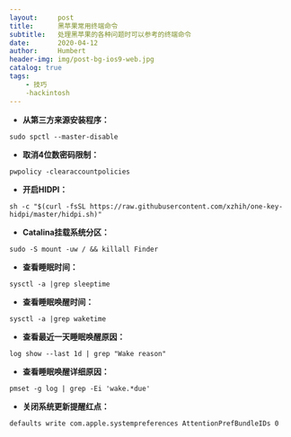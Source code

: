 ```yaml
---
layout:     post
title:      黑苹果常用终端命令
subtitle:   处理黑苹果的各种问题时可以参考的终端命令
date:       2020-04-12
author:     Humbert
header-img: img/post-bg-ios9-web.jpg
catalog: true
tags:
    - 技巧
    -hackintosh
---
```


*  **从第三方来源安装程序：**

```
sudo spctl --master-disable
```

* **取消4位数密码限制：**


```
pwpolicy -clearaccountpolicies
```
*  **开启HIDPI：**


```
sh -c "$(curl -fsSL https://raw.githubusercontent.com/xzhih/one-key-hidpi/master/hidpi.sh)"
```

*  **Catalina挂载系统分区：**

```
sudo -S mount -uw / && killall Finder
```

* **查看睡眠时间：**

```
sysctl -a |grep sleeptime
```
* **查看睡眠唤醒时间：**

```
sysctl -a |grep waketime
```


* **查看最近一天睡眠唤醒原因：**

```
log show --last 1d | grep "Wake reason"
```


* **查看睡眠唤醒详细原因：**

```
pmset -g log | grep -Ei 'wake.*due'
```
* **关闭系统更新提醒红点：**

```
defaults write com.apple.systempreferences AttentionPrefBundleIDs 0
```
